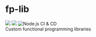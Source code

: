 # fp-lib

<a href="https://codeclimate.com/github/jianhan/fp-lib/maintainability"><img src="https://api.codeclimate.com/v1/badges/0f074aeda4ff49dd5123/maintainability" /></a>
<a href="https://codeclimate.com/github/jianhan/fp-lib/test_coverage"><img src="https://api.codeclimate.com/v1/badges/0f074aeda4ff49dd5123/test_coverage" /></a>
![Node.js CI & CD](https://github.com/jianhan/fp-lib/workflows/Node.js%20CI%20&%20CD/badge.svg?branch=master)
<br>
Custom functional programming libraries
